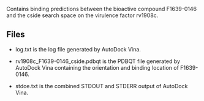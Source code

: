 Contains binding predictions between the bioactive compound F1639-0146 and the cside search space on the virulence factor rv1908c.

## Files

- log.txt is the log file generated by AutoDock Vina.

- rv1908c_F1639-0146_cside.pdbqt is the PDBQT file generated by AutoDock Vina containing the orientation and binding location of F1639-0146.

- stdoe.txt is the combined STDOUT and STDERR output of AutoDock Vina.

